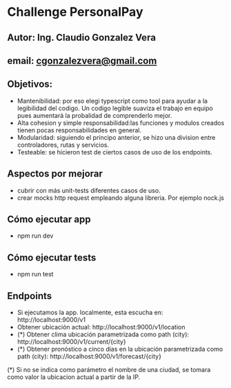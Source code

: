 # Challenge PersonalPay

## Autor: Ing. Claudio Gonzalez Vera
## email: cgonzalezvera@gmail.com

## Objetivos:
- Mantenibilidad: por eso elegi typescript como tool para ayudar a la legibilidad del codigo. Un codigo legible suaviza el trabajo en equipo pues aumentará la probalidad de comprenderlo mejor.
- Alta cohesion y simple responsabilidad:las funciones y modulos creados tienen pocas responsabilidades en general. 
- Modularidad: siguiendo el principo anterior, se hizo una division entre controladores, rutas y servicios. 
- Testeable: se hicieron test de ciertos casos de uso de los endpoints.

## Aspectos por mejorar
- cubrir con más unit-tests diferentes casos de uso.
- crear mocks http request empleando alguna libreria. Por ejemplo nock.js

## Cómo ejecutar app
- npm run dev

## Cómo ejecutar tests
- npm run test

## Endpoints

- Si ejecutamos la app. localmente, esta escucha en: http://localhost:9000/v1
- Obtener ubicación actual: http://localhost:9000/v1/location
- (*) Obtener clima ubicación parametrizada como path (city): http://localhost:9000/v1/current/{city}
- (*) Obtener pronóstico a cinco dias en la ubicación parametrizada como path (city): http://localhost:9000/v1/forecast/{city}

(*) Si no se indica como parámetro el nombre de una ciudad, se tomara como valor la ubicacion actual a partir de la IP.
